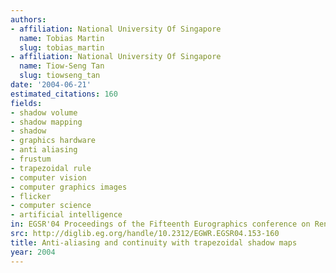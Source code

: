 ```yaml
---
authors:
- affiliation: National University Of Singapore
  name: Tobias Martin
  slug: tobias_martin
- affiliation: National University Of Singapore
  name: Tiow-Seng Tan
  slug: tiowseng_tan
date: '2004-06-21'
estimated_citations: 160
fields:
- shadow volume
- shadow mapping
- shadow
- graphics hardware
- anti aliasing
- frustum
- trapezoidal rule
- computer vision
- computer graphics images
- flicker
- computer science
- artificial intelligence
in: EGSR'04 Proceedings of the Fifteenth Eurographics conference on Rendering Techniques
src: http://diglib.eg.org/handle/10.2312/EGWR.EGSR04.153-160
title: Anti-aliasing and continuity with trapezoidal shadow maps
year: 2004
---
```

